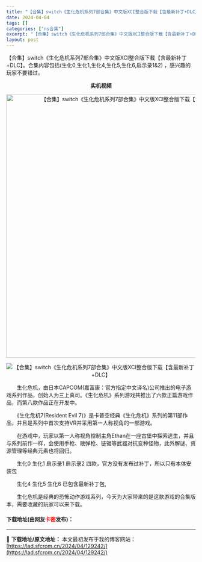```yaml
---
title: "【合集】switch《生化危机系列7部合集》中文版XCI整合版下载【含最新补丁+DLC】"
date: 2024-04-04
tags: []
categories: ["ns合集"]
excerpt: "【合集】switch《生化危机系列7部合集》中文版XCI整合版下载【含最新补丁+DLC】。合集内容包括(生化0,生化1,生化4,生化5,生化6,启示录1&amp;2) ，感兴趣的玩家不要错过。 实机视频 　　生化危机，由日本CAPCOM(嘉富康：官方指定中文译名)公司推出的电子游戏系列作品，创始人为&hellip;"
layout: post
---
```


 <p>【合集】switch《生化危机系列7部合集》中文版XCI整合版下载【含最新补丁+DLC】。合集内容包括(生化0,生化1,生化4,生化5,生化6,启示录1&amp;2) ，感兴趣的玩家不要错过。</p> <p align="center"><strong>实机视频</strong></p> <div> <p align="center"><img align="" border="0" src="https://lad.sfcrom.cn/wp-content/uploads/2024/04/20240404_660ec18cadd90.webp" width="700" alt="【合集】switch《生化危机系列7部合集》中文版XCI整合版下载【含最新补丁+DLC】" /></p></div> <p align="center"><img src="https://lad.sfcrom.cn/wp-content/uploads/2024/04/20240404_660ec18d646da.webp" alt="【合集】switch《生化危机系列7部合集》中文版XCI整合版下载【含最新补丁+DLC】" /></p> <p>　　生化危机，由日本CAPCOM(嘉富康：官方指定中文译名)公司推出的电子游戏系列作品，创始人为三上真司。《生化危机》系列游戏共推出了六款正篇游戏作品，而第八款作品正在开发中。</p> <p>　　《生化危机7(Resident Evil 7)》是卡普空经典《生化危机》系列的第11部作品，并且是系列中首次支持VR并采用第一人称视角的一部游戏。</p> <p>　　在游戏中，玩家以第一人称视角控制主角Ethan在一座古堡中探索逃生，并且与系列前作一样，会使用手枪、散弹枪、链锯等武器对抗变种怪物，此外解谜、资源管理等经典元素也将回归。</p> <p>　　生化0 生化1 启示录1 启示录2 四款，官方没有发布过补丁，所以只有本体安装包</p> <p>　　生化4 生化5 生化6 已包含最新补丁包,&nbsp;</p> <p>　　生化危机是经典的恐怖动作游戏系列，今天为大家带来的是这款游戏的合集版本，需要收藏的玩家可以来下载。</p> <p><h4>下载地址(由网友<font color="red">卡密</font>发布)：</h4></p> 

---
📖 **下载地址/原文地址：** 本文最初发布于我的博客网站：[https://lad.sfcrom.cn/2024/04/129242/](https://lad.sfcrom.cn/2024/04/129242/)
